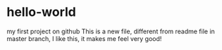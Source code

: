 # hello-world
my first project on github
This is a new file, different from readme file in master branch, I like this, it makes me feel very good!
